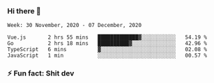 ### Hi there 👋
<!--START_SECTION:waka-->
```text
Week: 30 November, 2020 - 07 December, 2020

Vue.js       2 hrs 55 mins   █████████████▓░░░░░░░░░░░   54.19 % 
Go           2 hrs 18 mins   ██████████▓░░░░░░░░░░░░░░   42.96 % 
TypeScript   6 mins          ▓░░░░░░░░░░░░░░░░░░░░░░░░   02.08 % 
JavaScript   1 min           ░░░░░░░░░░░░░░░░░░░░░░░░░   00.57 % 
```
<!--END_SECTION:waka-->
<!--
**TG4LAaron/TG4LAaron** is a ✨ _special_ ✨ repository because its `README.md` (this file) appears on your GitHub profile.

Here are some ideas to get you started:

- 🔭 I’m currently working on ...
- 🌱 I’m currently learning ...
- 👯 I’m looking to collaborate on ...
- 🤔 I’m looking for help with ...
- 💬 Ask me about ...
- 📫 How to reach me: ...
- 😄 Pronouns: ...
- ⚡ Fun fact: ...
-->
### ⚡ Fun fact: Shit dev
